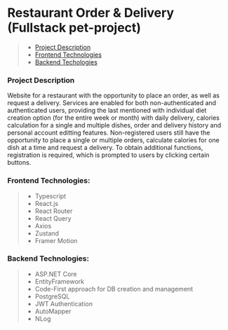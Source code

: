 # Restaurant Order & Delivery (Fullstack pet-project)

> - [Project Description](#description)
> - [Frontend Technologies](#fe)
> - [Backend Techologies](#be)

### <a name="description"></a>Project Description

Website for a restaurant with the opportunity to place an order, as well as request a delivery. Services are enabled for both non-authenticated and authenticated users, providing the last mentioned with individual diet creation option (for the entire week or month) with daily delivery, calories calculation for a single and multiple dishes, order and delivery history and personal account editting features. Non-registered users still have the opportunity to place a single or multiple orders, calculate calories for one dish at a time and request a delivery. To obtain additional functions, registration is required, which is prompted to users by clicking certain buttons.

### <a name="fe"></a>Frontend Technologies:

> - Typescript
> - React.js
> - React Router
> - React Query
> - Axios
> - Zustand
> - Framer Motion

### <a name="be"></a>Backend Technologies:

> - ASP.NET Core
> - EntityFramework
> - Code-First approach for DB creation and management
> - PostgreSQL
> - JWT Authentication
> - AutoMapper
> - NLog
